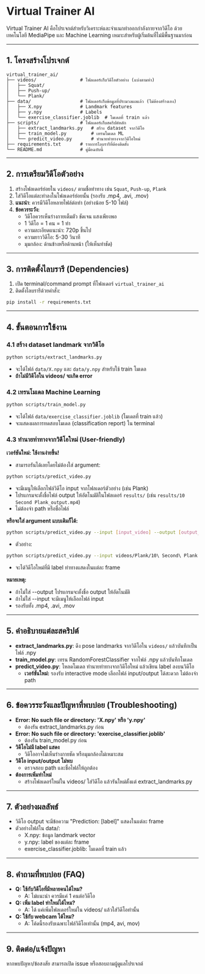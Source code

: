 # Virtual Trainer AI

Virtual Trainer AI คือโปรเจกต์สำหรับวิเคราะห์และจำแนกท่าออกกำลังกายจากวิดีโอ ด้วยเทคโนโลยี MediaPipe และ Machine Learning เหมาะสำหรับผู้เริ่มต้นที่ไม่มีพื้นฐานมาก่อน

---

## 1. โครงสร้างโปรเจกต์

```
virtual_trainer_ai/
├── videos/                # โฟลเดอร์เก็บวิดีโอตัวอย่าง (แบ่งตามท่า)
│   ├── Squat/
│   ├── Push-up/
│   └── Plank/
├── data/                  # โฟลเดอร์เก็บข้อมูลที่ประมวลผลแล้ว (ไม่ต้องสร้างเอง)
│   ├── X.npy              # Landmark features
│   ├── y.npy              # Labels
│   └── exercise_classifier.joblib  # โมเดลที่ train แล้ว
├── scripts/               # โฟลเดอร์เก็บสคริปต์หลัก
│   ├── extract_landmarks.py   # สร้าง dataset จากวิดีโอ
│   ├── train_model.py         # เทรนโมเดล ML
│   └── predict_video.py       # ทำนายท่าทางจากวิดีโอใหม่
├── requirements.txt       # รายการไลบรารีที่ต้องติดตั้ง
└── README.md              # คู่มือฉบับนี้
```

---

## 2. การเตรียมวิดีโอตัวอย่าง

1. สร้างโฟลเดอร์ย่อยใน `videos/` ตามชื่อท่าทาง เช่น `Squat`, `Push-up`, `Plank`
2. ใส่วิดีโอแต่ละท่าลงในโฟลเดอร์ย่อยนั้น (รองรับ .mp4, .avi, .mov)
3. **แนะนำ**: ควรมีวิดีโอหลายไฟล์ต่อท่า (อย่างน้อย 5-10 ไฟล์)
4. **ข้อควรระวัง:**
   - วิดีโอควรเห็นร่างกายเต็มตัว ชัดเจน แสงเพียงพอ
   - 1 วิดีโอ = 1 คน = 1 ท่า
   - ความละเอียดแนะนำ: 720p ขึ้นไป
   - ความยาววิดีโอ: 5-30 วินาที
   - มุมกล้อง: ด้านข้างหรือด้านหน้า (ให้เห็นท่าชัด)

---

## 3. การติดตั้งไลบรารี (Dependencies)

1. เปิด terminal/command prompt ที่โฟลเดอร์ `virtual_trainer_ai`
2. ติดตั้งไลบรารีด้วยคำสั่ง:

```bash
pip install -r requirements.txt
```

---

## 4. ขั้นตอนการใช้งาน

### 4.1 สร้าง dataset landmark จากวิดีโอ

```bash
python scripts/extract_landmarks.py
```

- จะได้ไฟล์ `data/X.npy` และ `data/y.npy` สำหรับใช้ train โมเดล
- **ถ้าไม่มีวิดีโอใน videos/ จะเกิด error**

### 4.2 เทรนโมเดล Machine Learning

```bash
python scripts/train_model.py
```

- จะได้ไฟล์ `data/exercise_classifier.joblib` (โมเดลที่ train แล้ว)
- จะแสดงผลการทดสอบโมเดล (classification report) ใน terminal

### 4.3 ทำนายท่าทางจากวิดีโอใหม่ (User-friendly)

**เวอร์ชันใหม่: ใช้งานง่ายขึ้น!**

- สามารถรันได้เลยโดยไม่ต้องใส่ argument:

```bash
python scripts/predict_video.py
```

- จะมีเมนูให้เลือกไฟล์วิดีโอ input จากโฟลเดอร์ตัวอย่าง (เช่น Plank)
- โปรแกรมจะตั้งชื่อไฟล์ output ให้อัตโนมัติในโฟลเดอร์ `results/` (เช่น `results/10 Second Plank_output.mp4`)
- ไม่ต้องจำ path หรือชื่อไฟล์

**หรือจะใส่ argument แบบเดิมก็ได้:**

```bash
python scripts/predict_video.py --input [input_video] --output [output_video]
```

- ตัวอย่าง:

```bash
python scripts/predict_video.py --input videos/Plank/10\ Second\ Plank.mp4 --output results/output.mp4
```

- จะได้วิดีโอใหม่ที่มี label ท่าทางแสดงในแต่ละ frame

**หมายเหตุ:**

- ถ้าไม่ใส่ --output โปรแกรมจะตั้งชื่อ output ให้อัตโนมัติ
- ถ้าไม่ใส่ --input จะมีเมนูให้เลือกไฟล์ input
- รองรับทั้ง .mp4, .avi, .mov

---

## 5. คำอธิบายแต่ละสคริปต์

- **extract_landmarks.py**: ดึง pose landmarks จากวิดีโอใน `videos/` แล้วบันทึกเป็นไฟล์ .npy
- **train_model.py**: เทรน RandomForestClassifier จากไฟล์ .npy แล้วบันทึกโมเดล
- **predict_video.py**: โหลดโมเดล ทำนายท่าทางจากวิดีโอใหม่ แล้วเขียน label ลงบนวิดีโอ
  - **เวอร์ชันใหม่:** รองรับ interactive mode เลือกไฟล์ input/output ได้สะดวก ไม่ต้องจำ path

---

## 6. ข้อควรระวังและปัญหาที่พบบ่อย (Troubleshooting)

- **Error: No such file or directory: 'X.npy' หรือ 'y.npy'**
  - ต้องรัน extract_landmarks.py ก่อน
- **Error: No such file or directory: 'exercise_classifier.joblib'**
  - ต้องรัน train_model.py ก่อน
- **วิดีโอไม่มี label แสดง**
  - วิดีโออาจไม่เห็นร่างกายชัด หรือมุมกล้องไม่เหมาะสม
- **วิดีโอ input/output ไม่พบ**
  - ตรวจสอบ path และชื่อไฟล์ให้ถูกต้อง
- **ต้องการเพิ่มท่าใหม่**
  - สร้างโฟลเดอร์ใหม่ใน videos/ ใส่วิดีโอ แล้วรันใหม่ตั้งแต่ extract_landmarks.py

---

## 7. ตัวอย่างผลลัพธ์

- วิดีโอ output จะมีข้อความ "Prediction: [label]" แสดงในแต่ละ frame
- ตัวอย่างไฟล์ใน data/:
  - X.npy: ข้อมูล landmark vector
  - y.npy: label ของแต่ละ frame
  - exercise_classifier.joblib: โมเดลที่ train แล้ว

---

## 8. คำถามที่พบบ่อย (FAQ)

- **Q: ใช้กับวิดีโอที่มีหลายคนได้ไหม?**
  - A: ไม่แนะนำ ควรมีแค่ 1 คนต่อวิดีโอ
- **Q: เพิ่ม label ท่าใหม่ได้ไหม?**
  - A: ได้ แค่เพิ่มโฟลเดอร์ใหม่ใน videos/ แล้วใส่วิดีโอท่านั้น
- **Q: ใช้กับ webcam ได้ไหม?**
  - A: โค้ดนี้รองรับเฉพาะไฟล์วิดีโอเท่านั้น (mp4, avi, mov)

---

## 9. ติดต่อ/แจ้งปัญหา

หากพบปัญหา/ข้อสงสัย สามารถเปิด issue หรือสอบถามผู้ดูแลโปรเจกต์
